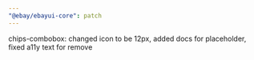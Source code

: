 ```yaml
---
"@ebay/ebayui-core": patch
---
```


chips-combobox: changed icon to be 12px, added docs for placeholder, fixed a11y text for remove
